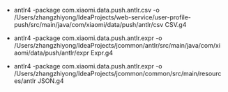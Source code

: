 + antlr4 -package com.xiaomi.data.push.antlr.csv -o /Users/zhangzhiyong/IdeaProjects/web-service/user-profile-push/src/main/java/com/xiaomi/data/push/antlr/csv CSV.g4

+  antlr4 -package com.xiaomi.data.push.antlr.expr -o /Users/zhangzhiyong/IdeaProjects/jcommon/antlr/src/main/java/com/xiaomi/data/push/antlr/expr Expr.g4

+  antlr4 -package com.xiaomi.data.push.antlr.expr -o /Users/zhangzhiyong/IdeaProjects/jcommon/common/src/main/resources/antlr JSON.g4
